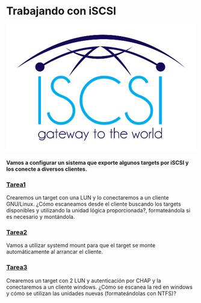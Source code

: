 # Trabajando con iSCSI

![iSCSI](image/iSCSI.jpg)

#### Vamos a configurar un sistema que exporte algunos targets por iSCSI y los conecte a diversos clientes.

### [Tarea1]()
Crearemos un target con una LUN y lo conectaremos a un cliente GNU/Linux. ¿Cómo escaneamos desde el cliente buscando los targets disponibles y utilizando la unidad lógica proporcionada?, formateándola si es necesario y montándola.

### [Tarea2]()
Vamos a utilizar systemd mount para que el target se monte automáticamente al arrancar el cliente.

### [Tarea3]()
Crearemos un target con 2 LUN y autenticación por CHAP y la conectaremos a un cliente windows. ¿Cómo se escanea la red en windows y cómo se utilizan las unidades nuevas (formateándolas con NTFS)?
